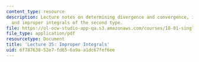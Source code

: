 ```yaml
---
content_type: resource
description: Lecture notes on determining divergence and convergence, improper integrals,
  and improper integrals of the second type.
file: https://ol-ocw-studio-app-qa.s3.amazonaws.com/courses/18-01-single-variable-calculus-fall-2006/6f78763852e7fd656a9aa1dc67fef6ee_lec35.pdf
file_type: application/pdf
resourcetype: Document
title: 'Lecture 35: Improper Integrals'
uid: 6f787638-52e7-fd65-6a9a-a1dc67fef6ee
---
```

